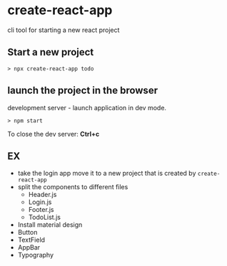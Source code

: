 # create-react-app

cli tool for starting a new react project

## Start a new project

```
> npx create-react-app todo
```

## launch the project in the browser

development server - launch application in dev mode.

```
> npm start
```

To close the dev server: **Ctrl+c**

## EX

- take the login app move it to a new project that is created by `create-react-app`
- split the components to different files
  - Header.js
  - Login.js
  - Footer.js
  - TodoList.js
- Install material design
- Button
- TextField
- AppBar
- Typography


